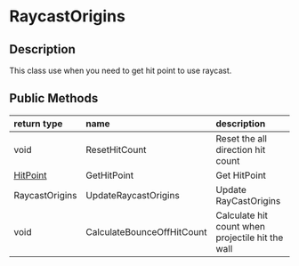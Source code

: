 # RaycastOrigins

## Description

This class use when you need to get hit point to use raycast.

## Public Methods

| return type | name | description |
| :--- | :--- | :--- |
| void | ResetHitCount | Reset the all direction hit count |
| [HitPoint](../hitpoint.md) | GetHitPoint | Get HitPoint |
| RaycastOrigins | UpdateRaycastOrigins | Update RayCastOrigins |
| void | CalculateBounceOffHitCount | Calculate hit count when projectile hit the wall |

